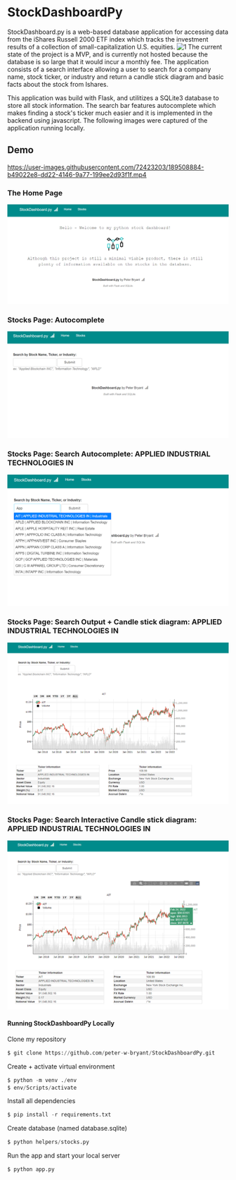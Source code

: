 # StockDashboardPy
StockDashboard.py is a web-based database application for accessing data from the iShares Russell 2000 ETF index which tracks the investment results of a collection of small-capitalization U.S. equities. ![1](https://www.ishares.com/us/products/239710/ishares-russell-2000-etf#:~:text=The%20iShares%20Russell%202000%20ETF,of%20small%2Dcapitalization%20U.S.%20equities) The current state of the project is a MVP, and is currently not hosted because the database is so large that it would incur a monthly fee. The application consists of a search interface allowing a user to search for a company name, stock ticker, or industry and return a candle stick diagram and basic facts about the stock from Ishares.

This application was build with Flask, and utilitizes a SQLite3 database to store all stock information. The search bar features autocomplete which makes finding a stock's ticker much easier and it is implemented in the backend using javascript. The following images were captured of the application running locally.

## Demo
https://user-images.githubusercontent.com/72423203/189508884-b49022e8-dd22-4146-9a77-199ee2d93f1f.mp4


<h3>The Home Page</h3>

![alt text](demo_img/homePage.png?raw=true)

<h3>Stocks Page: Autocomplete</h3>

![alt text](demo_img/stocks1.png?raw=true)

<h3>Stocks Page: Search Autocomplete: APPLIED INDUSTRIAL TECHNOLOGIES IN</h3>

![alt text](demo_img/stocks2.png?raw=true)

<h3>Stocks Page: Search Output + Candle stick diagram: APPLIED INDUSTRIAL TECHNOLOGIES IN</h3>

![alt text](demo_img/stocks3.png?raw=true)

<h3>Stocks Page: Search Interactive Candle stick diagram: APPLIED INDUSTRIAL TECHNOLOGIES IN</h3>

![alt text](demo_img/stocks4.png?raw=true)


<h4>Running StockDashboardPy Locally</h4>

<p>Clone my repository</p>

```python
$ git clone https://github.com/peter-w-bryant/StockDashboardPy.git
```
<p>Create + activate virtual environment</p>

```python
$ python -m venv ./env
$ env/Scripts/activate
```
<p>Install all dependencies</p>

```python
$ pip install -r requirements.txt
```
<p>Create database (named database.sqlite)</p>

```python
$ python helpers/stocks.py
```

<p>Run the app and start your local server</p>

```python
$ python app.py
```

